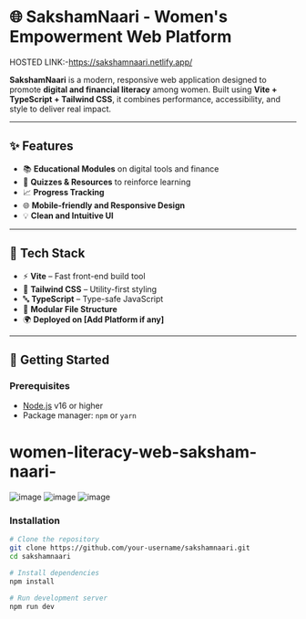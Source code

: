 # 🌐 SakshamNaari - Women's Empowerment Web Platform     

HOSTED LINK:-https://sakshamnaari.netlify.app/

**SakshamNaari** is a modern, responsive web application designed to promote **digital and financial literacy** among women. Built using **Vite + TypeScript + Tailwind CSS**, it combines performance, accessibility, and style to deliver real impact.

---

## ✨ Features

- 📚 **Educational Modules** on digital tools and finance
- 🧠 **Quizzes & Resources** to reinforce learning
- 📈 **Progress Tracking**
- 🌐 **Mobile-friendly and Responsive Design**
- 💡 **Clean and Intuitive UI**

---

## 🔧 Tech Stack

- ⚡ **Vite** – Fast front-end build tool
- 💅 **Tailwind CSS** – Utility-first styling
- 🔤 **TypeScript** – Type-safe JavaScript
- 📁 **Modular File Structure**
- 🌍 **Deployed on [Add Platform if any]**

---

## 🚀 Getting Started

### Prerequisites

- [Node.js](https://nodejs.org/) v16 or higher
- Package manager: `npm` or `yarn`

# women-literacy-web-saksham-naari-

![image](https://github.com/user-attachments/assets/950f8bf1-3d01-424a-b947-11b700eb5486)
![image](https://github.com/user-attachments/assets/97e670d6-1c14-4c9a-b34a-3a31edea2d1b)
![image](https://github.com/user-attachments/assets/0fe41998-9ee6-4799-9dca-c8caf8d5940a)

### Installation

```bash
# Clone the repository
git clone https://github.com/your-username/sakshamnaari.git
cd sakshamnaari

# Install dependencies
npm install

# Run development server
npm run dev







